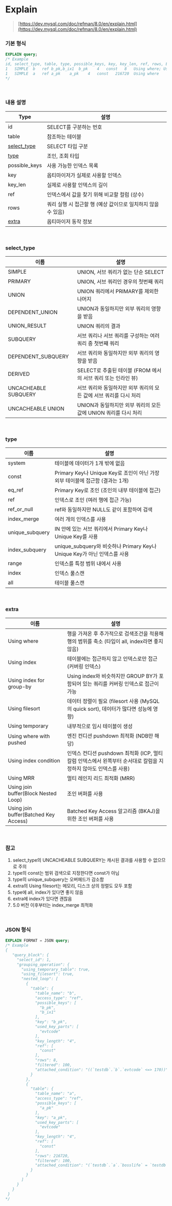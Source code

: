 Explain
===
>[https://dev.mysql.com/doc/refman/8.0/en/explain.html](https://dev.mysql.com/doc/refman/8.0/en/explain.html)

### 기본 형식
```sql
EXPLAIN query;
/* Example
id, select_type, table, type, possible_keys, key, key_len, ref, rows, Extra
1	SIMPLE	b	ref	b_pk,b_ix1	b_pk	4	const	8	Using where; Using temporary; Using filesort
1	SIMPLE	a	ref	a_pk	a_pk	4	const	216720	Using where
*/
```

<br>

### 내용 설명
|Type|설명|
|-|-|
|id|SELECT를 구분하는 번호|
|table|참조하는 테이블|
|[select_type](#selecttype)|SELECT 타입 구분|
|[type](#type)|조인, 조회 타입|
|possible_keys|사용 가능한 인덱스 목록
|key|옵티마이저가 실제로 사용할 인덱스
|key_len|실제로 사용할 인덱스의 길이
|ref|인덱스에서 값을 찾기 위해 비교할 컬럼 (상수)
|rows|쿼리 실행 시 접근할 행 (예상 값이므로 일치하지 않을 수 있음)
|[extra](#extra)|옵티마이저 동작 정보

<br>

### select_type
|이름|설명|
|-|-|
|SIMPLE|UNION, 서브 쿼리가 없는 단순 SELECT|
|PRIMARY|UNION, 서브 쿼리인 경우의 첫번째 쿼리|
|UNION|UNION 쿼리에서 PRIMARY를 제외한 나머지|
|DEPENDENT_UNION|UNION과 동일하지만 외부 쿼리의 영향을 받음|
|UNION_RESULT|UNION 쿼리의 결과|
|SUBQUERY|서브 쿼리나 서브 쿼리를 구성하는 여러 쿼리 중 첫번쨰 쿼리|
|DEPENDENT_SUBQUERY|서브 쿼리와 동일하지만 외부 쿼리의 영향을 받음|
|DERIVED|SELECT로 추출된 테이블 (FROM 에서의 서브 쿼리 또는 인라인 뷰)|
|UNCACHEABLE SUBQUERY|서브 쿼리와 동일하지만 외부 쿼리의 모든 값에 서브 쿼리를 다시 처리|
|UNCACHEABLE UNION|UNION과 동일하지만 외부 쿼리의 모든 값에 UNION 쿼리를 다시 처리|

<br>

### type
|이름|설명|
|-|-|
|system|테이블에 데이터가 1개 밖에 없음|
|const|Primary Key나 Unique Key로 조인이 아닌 가장 외부 테이블에 접근함 (결과는 1개)|
|eq_ref|Primary Key로 조인 (조인의 내부 테이블에 접근)|
|ref|인덱스로 조인 (여러 행에 접근 가능)|
|ref_or_null|ref와 동일하지만 NULL도 같이 포함하여 검색|
|index_merge|여러 개의 인덱스를 사용|
|unique_subquery|IN 안에 있는 서브 쿼리에서 Primary Key나 Unique Key를 사용|
|index_subquery|unique_subquery와 비슷하나 Primary Key나 Unique Key가 아닌 인덱스를 사용|
|range|인덱스를 특정 범위 내에서 사용|
|index|인덱스 풀스캔|
|all|테이블 풀스캔|

<br>

### extra
|이름|설명|
|-|-|
|Using where|행을 가져온 후 추가적으로 검색조건을 적용해 행의 범위를 축소 (타입이 all, index라면 좋지 않음)|
|Using index|테이블에는 접근하지 않고 인덱스로만 접근 (커버링 인덱스)|
|Using index for group-by|Using index와 비슷하지만 GROUP BY가 포함되어 있는 쿼리를 커버링 인덱스로 접근이 가능|
|Using filesort|데이터 정렬이 필요 (filesort 사용 (MySQL의 quick sort), 데이터가 많다면 성능에 영향)|
|Using temporary|내부적으로 임시 테이블이 생성|
|Using where with pushed|엔진 컨디션 pushdown 최적화 (NDB만 해당)|
|Using index condition|인덱스 컨디션 pushdown 최적화 (ICP, 멀티 칼럼 인덱스에서 왼쪽부터 순서대로 칼럼을 지정하지 않아도 인덱스를 사용)|
|Using MRR|멀티 레인지 리드 최적화 (MRR)|
|Using join buffer(Block Nested Loop)|조인 버퍼를 사용|
|Using join buffer(Batched Key Access)|Batched Key Access 알고리즘 (BKAJ)을 위한 조인 버퍼를 사용|

<br>

### 참고
1. select_type의 UNCACHEABLE SUBQUERY는 캐시된 결과를 사용할 수 없으므로 주의
1. type의 const는 범위 검색으로 지정한다면 const가 아님
1. type의 unique_subquery는 오버헤드가 감소함
1. extra의 Using filesort는 메모리, 디스크 상의 정렬도 모두 포함
1. type에 all, index가 있다면 좋지 않음
1. extra에 index가 있다면 괜찮음
1. 5.0 버전 이후부터는 index_merge 최적화

<br>

### JSON 형식
```sql
EXPLAIN FORMAT = JSON query;
/* Example
{
   "query_block": {
     "select_id": 1,
     "grouping_operation": {
       "using_temporary_table": true,
       "using_filesort": true,
       "nested_loop": [
         {
           "table": {
             "table_name": "b",
             "access_type": "ref",
             "possible_keys": [
               "b_pk",
               "b_ix1"
             ],
             "key": "b_pk",
             "used_key_parts": [
               "evtcode"
             ],
             "key_length": "4",
             "ref": [
               "const"
             ],
             "rows": 8,
             "filtered": 100,
             "attached_condition": "((`testdb`.`b`.`evtcode` <=> 170))"
           }
         },
         {
           "table": {
             "table_name": "a",
             "access_type": "ref",
             "possible_keys": [
               "a_pk"
             ],
             "key": "a_pk",
             "used_key_parts": [
               "evtcode"
             ],
             "key_length": "4",
             "ref": [
               "const"
             ],
             "rows": 216720,
             "filtered": 100,
             "attached_condition": "(`testdb`.`a`.`bosslife` = `testdb`.`b`.`life`)"
           }
         }
       ]
     }
   }
 }
*/


```

<br>
